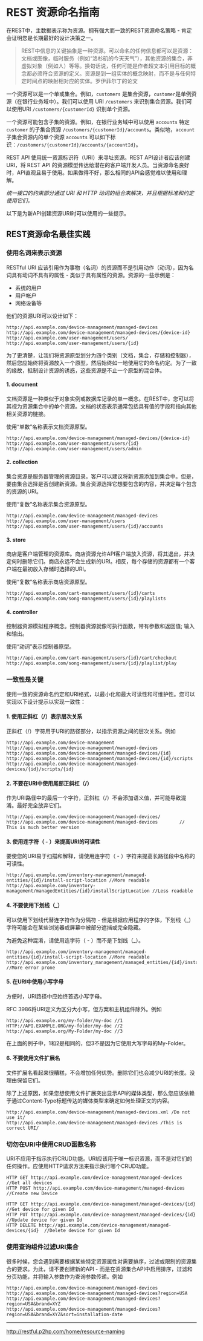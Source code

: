 # REST 资源命名指南

在REST中，主数据表示称为资源。拥有强大而一致的REST资源命名策略 - 肯定会证明您是长期最好的设计决策之一。

> REST中信息的关键抽象是一种资源。可以命名的任何信息都可以是资源：文档或图像，临时服务（例如“洛杉矶的今天天气”），其他资源的集合，非虚拟对象（例如人）等等。换句话说，任何可能是作者超文本引用目标的概念都必须符合资源的定义。资源是到一组实体的概念映射，而不是与任何特定时间点的映射相对应的实体。罗伊菲尔丁的论文

一个资源可以是一个单或集合。例如，`customers` 是集合资源，`customer`是单例资源（在银行业务域中）。我们可以使用 URI `/customers` 来识别集合资源。我们可以使用URI `/customers/{customerId}` 识别单个资源。

一个资源可能包含子集的资源。例如，在银行业务域中可以使用 `accounts` 特定 `customer` 的子集合资源 `/customers/{customerId}/accounts`。类似地，`account` 子集合资源内的单个资源 `accounts` 可以如下标识：`/customers/{customerId}/accounts/{accountId}`。

REST API 使用统一资源标识符（URI）来寻址资源。REST API设计者应该创建URI，将 REST API 的资源模型传达给潜在的客户端开发人员。当资源命名良好时，API直观且易于使用。如果做得不好，那么相同的API会感觉难以使用和理解。

_统一接口的约束部分通过 URI 和 HTTP 动词的组合来解决，并且根据标准和约定使用它们。_

以下是为新API创建资源URI时可以使用的一些提示。

## REST资源命名最佳实践
### 使用名词来表示资源
RESTful URI 应该引用作为事物（名词）的资源而不是引用动作（动词），因为名词具有动词不具有的属性 - 类似于具有属性的资源。资源的一些示例是：

- 系统的用户
- 用户帐户
- 网络设备等

他们的资源URI可以设计如下：

```
http://api.example.com/device-management/managed-devices
http://api.example.com/device-management/managed-devices/{device-id}
http://api.example.com/user-management/users/
http://api.example.com/user-management/users/{id}
```

为了更清楚，让我们将资源原型划分为四个类别（文档，集合，存储和控制器），然后您应始终将资源放入一个原型，然后始终如一地使用它的命名约定。为了一致的缘故，抵制设计资源的诱惑，这些资源是不止一个原型的混合体。

#### 1. document
文档资源是一种类似于对象实例或数据库记录的单一概念。在REST中，您可以将其视为资源集合中的单个资源。文档的状态表示通常包括具有值的字段和指向其他相关资源的链接。

使用“单数”名称表示文档资源原型。
```
http://api.example.com/device-management/managed-devices/{device-id}
http://api.example.com/user-management/users/{id}
http://api.example.com/user-management/users/admin
```

#### 2. collection
集合资源是服务器管理的资源目录。客户可以建议将新资源添加到集合中。但是，要由集合选择是否创建新资源。集合资源选择它想要包含的内容，并决定每个包含的资源的URI。

使用“复数”名称表示集合资源原型。
```
http://api.example.com/device-management/managed-devices
http://api.example.com/user-management/users
http://api.example.com/user-management/users/{id}/accounts
```

#### 3. store
商店是客户端管理的资源库。商店资源允许API客户端放入资源，将其退出，并决定何时删除它们。商店永远不会生成新的URI。相反，每个存储的资源都有一个客户端在最初放入存储时选择的URI。

使用“复数”名称表示商店资源原型。
```
http://api.example.com/cart-management/users/{id}/carts
http://api.example.com/song-management/users/{id}/playlists
```

#### 4. controller
控制器资源模拟程序概念。控制器资源就像可执行函数，带有参数和返回值; 输入和输出。

使用“动词”表示控制器原型。
```
http://api.example.com/cart-management/users/{id}/cart/checkout
http://api.example.com/song-management/users/{id}/playlist/play
```

### 一致性是关键
使用一致的资源命名约定和URI格式，以最小化和最大可读性和可维护性。您可以实现以下设计提示以实现一致性：

#### 1. 使用正斜杠（/）表示层次关系
正斜杠（/）字符用于URI的路径部分，以指示资源之间的层次关系。例如
```
http://api.example.com/device-management
http://api.example.com/device-management/managed-devices
http://api.example.com/device-management/managed-devices/{id}
http://api.example.com/device-management/managed-devices/{id}/scripts
http://api.example.com/device-management/managed-devices/{id}/scripts/{id}
```

#### 2. 不要在URI中使用尾部正斜杠（/）
作为URI路径中的最后一个字符，正斜杠（/）不会添加语义值，并可能导致混淆。最好完全放弃它们。
```
http://api.example.com/device-management/managed-devices/
http://api.example.com/device-management/managed-devices        // This is much better version
```

#### 3. 使用连字符（ - ）来提高URI的可读性
要使您的URI易于扫描和解释，请使用连字符（ - ）字符来提高长路径段中名称的可读性。
```
http://api.example.com/inventory-management/managed-entities/{id}/install-script-location //More readable
http://api.example.com/inventory-management/managedEntities/{id}/installScriptLocation //Less readable
```

#### 4. 不要使用下划线（_）
可以使用下划线代替连字符作为分隔符 - 但是根据应用程序的字体，下划线（_）字符可能会在某些浏览器或屏幕中被部分遮挡或完全隐藏。

为避免这种混淆，请使用连字符（ - ）而不是下划线（_）。
```
http://api.example.com/inventory-management/managed-entities/{id}/install-script-location //More readable
http://api.example.com/inventory_management/managed_entities/{id}/install_script_location //More error prone
```

#### 5. 在URI中使用小写字母
方便时，URI路径中应始终首选小写字母。

RFC 3986将URI定义为区分大小写，但方案和主机组件除外。例如
```
http://api.example.org/my-folder/my-doc //1
HTTP://API.EXAMPLE.ORG/my-folder/my-doc //2
http://api.example.org/My-Folder/my-doc //3
```
在上面的例子中，1和2是相同的，但3不是因为它使用大写字母的My-Folder。

#### 6. 不要使用文件扩展名
文件扩展名看起来很糟糕，不会增加任何优势。删除它们也会减少URI的长度。没理由保留它们。

除了上述原因，如果您想使用文件扩展突出显示API的媒体类型，那么您应该依赖于通过Content-Type标题传达的媒体类型来确定如何处理正文的内容。
```
http://api.example.com/device-management/managed-devices.xml /Do not use it/
http://api.example.com/device-management/managed-devices /This is correct URI/
```

### 切勿在URI中使用CRUD函数名称
URI不应用于指示执行CRUD功能。URI应该用于唯一标识资源，而不是对它们的任何操作。应使用HTTP请求方法来指示执行哪个CRUD功能。
```
HTTP GET http://api.example.com/device-management/managed-devices  //Get all devices
HTTP POST http://api.example.com/device-management/managed-devices  //Create new Device

HTTP GET http://api.example.com/device-management/managed-devices/{id}  //Get device for given Id
HTTP PUT http://api.example.com/device-management/managed-devices/{id}  //Update device for given Id
HTTP DELETE http://api.example.com/device-management/managed-devices/{id}  //Delete device for given Id
```

### 使用查询组件过滤URI集合
很多时候，您会遇到需要根据某些特定资源属性对需要排序，过滤或限制的资源集合的要求。为此，请不要创建新的API - 而是在资源集合API中启用排序，过滤和分页功能，并将输入参数作为查询参数传递。例如
```
http://api.example.com/device-management/managed-devices
http://api.example.com/device-management/managed-devices?region=USA
http://api.example.com/device-management/managed-devices?region=USA&brand=XYZ
http://api.example.com/device-management/managed-devices?region=USA&brand=XYZ&sort=installation-date
```

---

http://restful.p2hp.com/home/resource-naming
